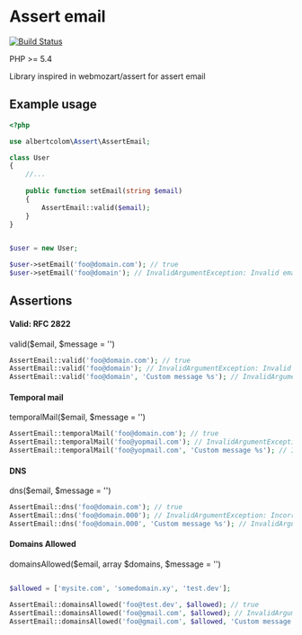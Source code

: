 Assert email
==============
[![Build Status](https://travis-ci.org/albertcolom/assert-email.svg?branch=master)](https://travis-ci.org/albertcolom/assert-email)

PHP >= 5.4

Library inspired in webmozart/assert for assert email

## Example usage

```php
<?php

use albertcolom\Assert\AssertEmail;

class User
{
    //...
    
    public function setEmail(string $email)
    {
        AssertEmail::valid($email);
    }
}

```

```php

$user = new User;

$user->setEmail('foo@domain.com'); // true
$user->setEmail('foo@domain'); // InvalidArgumentException: Invalid email "foo@domain"
```

## Assertions

#### Valid: RFC 2822
valid($email, $message = '')

```php
AssertEmail::valid('foo@domain.com'); // true
AssertEmail::valid('foo@domain'); // InvalidArgumentException: Invalid email "foo@domain"
AssertEmail::valid('foo@domain', 'Custom message %s'); // InvalidArgumentException: Custom message "foo@domain"

```
#### Temporal mail
temporalMail($email, $message = '')

```php
AssertEmail::temporalMail('foo@domain.com'); // true
AssertEmail::temporalMail('foo@yopmail.com'); // InvalidArgumentException: Temporal email is not allowed "test@yopmail.com"
AssertEmail::temporalMail('foo@yopmail.com', 'Custom message %s'); // InvalidArgumentException: Custom message "foo@domain"

```

#### DNS
dns($email, $message = '')

```php
AssertEmail::dns('foo@domain.com'); // true
AssertEmail::dns('foo@domain.000'); // InvalidArgumentException: Incorrect domain name "domain.000"
AssertEmail::dns('foo@domain.000', 'Custom message %s'); // InvalidArgumentException: Custom message "domain.000"

```

#### Domains Allowed
domainsAllowed($email, array $domains, $message = '')

```php

$allowed = ['mysite.com', 'somedomain.xy', 'test.dev'];

AssertEmail::domainsAllowed('foo@test.dev', $allowed); // true
AssertEmail::domainsAllowed('foo@gmail.com', $allowed); // InvalidArgumentException: Domain is not allowed "foo@gmail.com"
AssertEmail::domainsAllowed('foo@gmail.com', $allowed, 'Custom message %s'); // InvalidArgumentException: Custom message "foo@gmail.com"

```